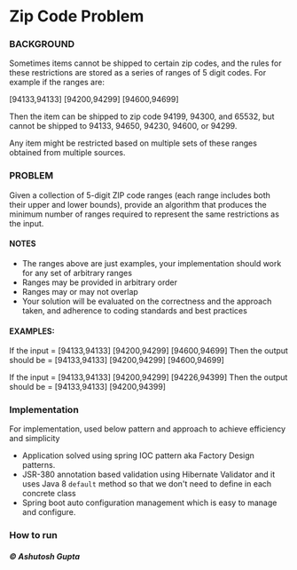 # Zip Code Problem

### BACKGROUND
Sometimes items cannot be shipped to certain zip codes, and the rules for these restrictions are stored as a series of ranges of 5 digit codes. For example if the ranges are:

[94133,94133] [94200,94299] [94600,94699]

Then the item can be shipped to zip code 94199, 94300, and 65532, but cannot be shipped to 94133, 94650, 94230, 94600, or 94299.

Any item might be restricted based on multiple sets of these ranges obtained from multiple sources.

### PROBLEM
Given a collection of 5-digit ZIP code ranges (each range includes both their upper and lower bounds), provide an algorithm that produces the minimum number of ranges required to represent the same restrictions as the input.

#### NOTES
- The ranges above are just examples, your implementation should work for any set of arbitrary ranges
- Ranges may be provided in arbitrary order
- Ranges may or may not overlap
- Your solution will be evaluated on the correctness and the approach taken, and adherence to coding standards and best practices

#### EXAMPLES:
If the input = [94133,94133] [94200,94299] [94600,94699]
Then the output should be = [94133,94133] [94200,94299] [94600,94699]

If the input = [94133,94133] [94200,94299] [94226,94399]
Then the output should be = [94133,94133] [94200,94399]

### Implementation

For implementation, used below pattern and approach to achieve efficiency and simplicity

- Application solved using spring IOC pattern aka Factory Design patterns.
- JSR-380 annotation based validation using Hibernate Validator and it uses Java 8 `default` method so that we don't need to define in each concrete class
- Spring boot auto configuration management which is easy to manage and configure.


### How to run



##### © Ashutosh Gupta